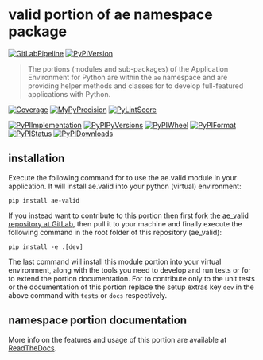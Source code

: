 <!--
  THIS FILE IS EXCLUSIVELY MAINTAINED IN THE NAMESPACE ROOT PACKAGE. CHANGES HAVE TO BE DONE THERE.
  All changes will be deployed automatically to all the portions of this namespace package.
-->
# valid portion of ae namespace package

[![GitLabPipeline](https://img.shields.io/gitlab/pipeline/ae-group/ae_valid/master?logo=python)](
    https://gitlab.com/ae-group/ae_valid)
[![PyPIVersion](https://img.shields.io/pypi/v/ae_valid)](
    https://pypi.org/project/ae-valid/#history)

>The portions (modules and sub-packages) of the Application Environment for Python are within
the `ae` namespace and are providing helper methods and classes for to develop
full-featured applications with Python.

[![Coverage](https://ae-group.gitlab.io/ae_valid/coverage.svg)](
    https://ae-group.gitlab.io/ae_valid/coverage/ae_valid_py.html)
[![MyPyPrecision](https://ae-group.gitlab.io/ae_valid/mypy.svg)](
    https://ae-group.gitlab.io/ae_valid/lineprecision.txt)
[![PyLintScore](https://ae-group.gitlab.io/ae_valid/pylint.svg)](
    https://ae-group.gitlab.io/ae_valid/pylint.log)

[![PyPIImplementation](https://img.shields.io/pypi/implementation/ae_valid)](
    https://pypi.org/project/ae-valid/)
[![PyPIPyVersions](https://img.shields.io/pypi/pyversions/ae_valid)](
    https://pypi.org/project/ae-valid/)
[![PyPIWheel](https://img.shields.io/pypi/wheel/ae_valid)](
    https://pypi.org/project/ae-valid/)
[![PyPIFormat](https://img.shields.io/pypi/format/ae_valid)](
    https://pypi.org/project/ae-valid/)
[![PyPIStatus](https://img.shields.io/pypi/status/ae_valid)](
    https://libraries.io/pypi/ae-valid)
[![PyPIDownloads](https://img.shields.io/pypi/dm/ae_valid)](
    https://pypi.org/project/ae-valid/#files)


## installation


Execute the following command for to use the ae.valid module in your
application. It will install ae.valid into your python (virtual) environment:
 
```shell script
pip install ae-valid
```

If you instead want to contribute to this portion then first fork
[the ae_valid repository at GitLab](https://gitlab.com/ae-group/ae_valid "ae.valid code repository"),
then pull it to your machine and finally execute the following command in the root folder
of this repository (ae_valid):

```shell script
pip install -e .[dev]
```

The last command will install this module portion into your virtual environment, along with
the tools you need to develop and run tests or for to extend the portion documentation.
For to contribute only to the unit tests or the documentation of this portion replace
the setup extras key `dev` in the above command with `tests` or `docs` respectively.


## namespace portion documentation

More info on the features and usage of this portion are available at
[ReadTheDocs](https://ae.readthedocs.io/en/latest/_autosummary/ae.valid.html#module-ae.valid
"ae_valid documentation").

<!-- Common files version 0.0.60 deployed version 0.1.1 (with 0.0.60)
     to https://gitlab.com/ae-group as ae_valid module as well as
     to https://ae-group.gitlab.io with CI check results as well as
     to https://pypi.org/project/ae-valid as namespace portion ae-valid.
-->
